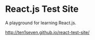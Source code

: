# React.js Test Site

A playground for learning React.js.

http://ten1seven.github.io/react-test-site/
